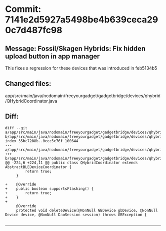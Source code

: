 # Commit: 7141e2d5927a5498be4b639ceca290c7d487fc98
## Message: Fossil/Skagen Hybrids: Fix hidden upload button in app manager

This fixes a regression for these devices that was introduced in feb5134b5
## Changed files:
app/src/main/java/nodomain/freeyourgadget/gadgetbridge/devices/qhybrid/QHybridCoordinator.java

## Diff:
```
diff --git a/app/src/main/java/nodomain/freeyourgadget/gadgetbridge/devices/qhybrid/QHybridCoordinator.java b/app/src/main/java/nodomain/freeyourgadget/gadgetbridge/devices/qhybrid/QHybridCoordinator.java
index 35bc7288b..0ccc5c76f 100644
--- a/app/src/main/java/nodomain/freeyourgadget/gadgetbridge/devices/qhybrid/QHybridCoordinator.java
+++ b/app/src/main/java/nodomain/freeyourgadget/gadgetbridge/devices/qhybrid/QHybridCoordinator.java
@@ -224,6 +224,11 @@ public class QHybridCoordinator extends AbstractBLEDeviceCoordinator {
         return true;
     }
 
+    @Override
+    public boolean supportsFlashing() {
+        return true;
+    }
+
     @Override
     protected void deleteDevice(@NonNull GBDevice gbDevice, @NonNull Device device, @NonNull DaoSession session) throws GBException {
 
```
-----------------------------------
